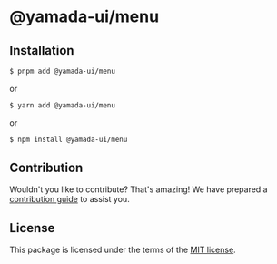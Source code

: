 # @yamada-ui/menu

## Installation

```sh
$ pnpm add @yamada-ui/menu
```

or

```sh
$ yarn add @yamada-ui/menu
```

or

```sh
$ npm install @yamada-ui/menu
```

## Contribution

Wouldn't you like to contribute? That's amazing! We have prepared a [contribution guide](https://github.com/hirotomoyamada/yamada-ui/blob/main/CONTRIBUTING.md) to assist you.

## License

This package is licensed under the terms of the
[MIT license](https://github.com/hirotomoyamada/yamada-ui/blob/main/LICENSE).
